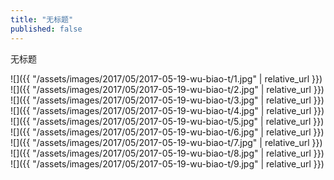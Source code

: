 ```yaml
---
title: "无标题"
published: false
---
```

无标题



![]({{ "/assets/images/2017/05/2017-05-19-wu-biao-t/1.jpg" | relative_url }})
![]({{ "/assets/images/2017/05/2017-05-19-wu-biao-t/2.jpg" | relative_url }})
![]({{ "/assets/images/2017/05/2017-05-19-wu-biao-t/3.jpg" | relative_url }})
![]({{ "/assets/images/2017/05/2017-05-19-wu-biao-t/4.jpg" | relative_url }})
![]({{ "/assets/images/2017/05/2017-05-19-wu-biao-t/5.jpg" | relative_url }})
![]({{ "/assets/images/2017/05/2017-05-19-wu-biao-t/6.jpg" | relative_url }})
![]({{ "/assets/images/2017/05/2017-05-19-wu-biao-t/7.jpg" | relative_url }})
![]({{ "/assets/images/2017/05/2017-05-19-wu-biao-t/8.jpg" | relative_url }})
![]({{ "/assets/images/2017/05/2017-05-19-wu-biao-t/9.jpg" | relative_url }})
